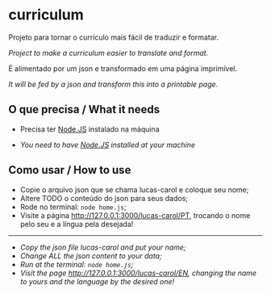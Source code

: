 # curriculum

Projeto para tornar o currículo mais fácil de traduzir e formatar.

*Project to make a curriculum easier to translate and format.*

É alimentado por um json e transformado em uma página imprimível.

*It will be fed by a json and transform this into a printable page.*

## O que precisa / What it needs

- Precisa ter [Node.JS](https://nodejs.org/pt-br/) instalado na máquina

- *You need to have [Node.JS](https://nodejs.org/en/) installed at your machine*

## Como usar / How to use

- Copie o arquivo json que se chama lucas-carol e coloque seu nome;
- Altere TODO o conteúdo do json para seus dados;
- Rode no terminal: `node home.js`;
- Visite a página http://127.0.0.1:3000/lucas-carol/PT, trocando o nome pelo seu e a língua pela desejada!

-----

- *Copy the json file lucas-carol and put your name;*
- *Change ALL the json content to your data;*
- *Run at the terminal: `node home.js`;*
- *Visit the page http://127.0.0.1:3000/lucas-carol/EN, changing the name to yours and the language by the desired one!*
